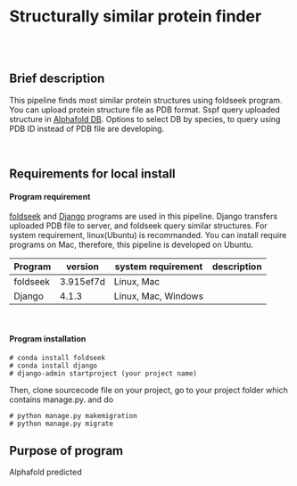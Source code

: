 Structurally similar protein finder
======================================

<br/><br/>

## Brief description

This pipeline finds most similar protein structures using foldseek program. You can upload protein structure file as PDB format. Sspf query uploaded structure in [Alphafold DB](https://alphafold.ebi.ac.uk/). Options to select DB by species, to query using PDB ID instead of PDB file are developing.

<br/>

## Requirements for local install


#### Program requirement

[foldseek](https://github.com/steineggerlab/foldseek/blob/master/README.md) and [Django](https://www.djangoproject.com/) programs are used in this pipeline. Django transfers uploaded PDB file to server, and foldseek query similar structures. For system requirement, linux(Ubuntu) is recommanded. You can install require programs on Mac, therefore, this pipeline is developed on Ubuntu.

|Program|version|system requirement|description|
|---|---|---|---|
|foldseek|3.915ef7d|Linux, Mac||
|Django|4.1.3|Linux, Mac, Windows||

<br/>

#### Program installation

    # conda install foldseek
    # conda install django
    # django-admin startproject (your project name)
 
Then, clone sourcecode file on your project, go to your project folder which contains manage.py. and do
 
    # python manage.py makemigration
    # python manage.py migrate


## Purpose of program

Alphafold predicted 


<br/><br/>

